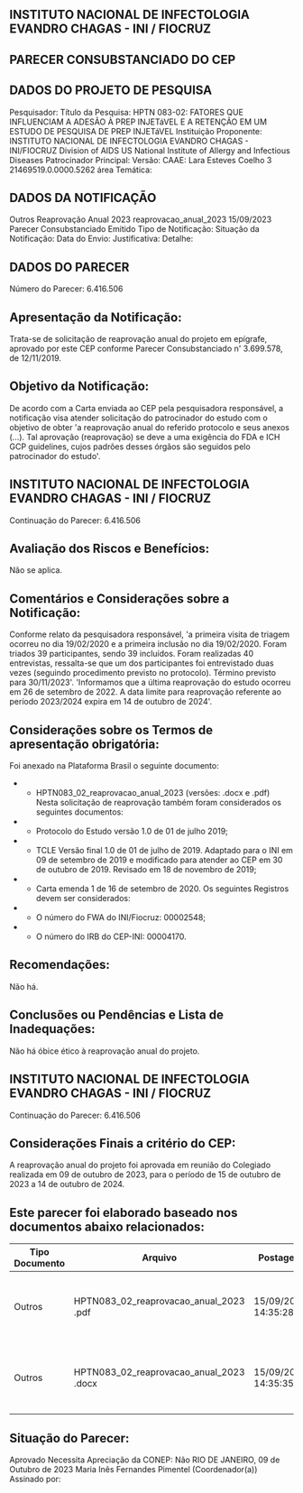 
## INSTITUTO NACIONAL DE INFECTOLOGIA EVANDRO CHAGAS - INI / FIOCRUZ

## PARECER CONSUBSTANCIADO DO CEP

## DADOS DO PROJETO DE PESQUISA
Pesquisador:
Título da Pesquisa: HPTN 083-02: FATORES QUE INFLUENCIAM A ADESÃO À PREP INJETáVEL E A RETENÇÃO EM UM ESTUDO DE PESQUISA DE PREP INJETáVEL
Instituição Proponente: INSTITUTO NACIONAL DE INFECTOLOGIA EVANDRO CHAGAS - INI/FIOCRUZ Division of AIDS US National Institute of Allergy and Infectious Diseases Patrocinador Principal:
Versão:
CAAE:
Lara Esteves Coelho
3
21469519.0.0000.5262
área Temática:

## DADOS DA NOTIFICAÇÃO
Outros
Reaprovação Anual 2023
reaprovacao\_anual\_2023
15/09/2023
Parecer Consubstanciado Emitido
Tipo de Notificação:
Situação da Notificação:
Data do Envio:
Justificativa:
Detalhe:

## DADOS DO PARECER
Número do Parecer:
6.416.506

## Apresentação da Notificação:
Trata-se de solicitação de reaprovação anual do projeto em epígrafe, aprovado por este CEP conforme Parecer Consubstanciado n' 3.699.578, de 12/11/2019.

## Objetivo da Notificação:
De acordo com a Carta enviada ao CEP pela pesquisadora responsável, a notificação visa atender solicitação do patrocinador do estudo com o objetivo de obter 'a reaprovação anual do referido protocolo e seus anexos (...). Tal aprovação (reaprovação) se deve a uma exigência do FDA e ICH GCP guidelines, cujos padrões desses órgãos são seguidos pelo patrocinador do estudo'.

## INSTITUTO NACIONAL DE INFECTOLOGIA EVANDRO CHAGAS - INI / FIOCRUZ
Continuação do Parecer: 6.416.506

## Avaliação dos Riscos e Benefícios:
Não se aplica.

## Comentários e Considerações sobre a Notificação:
Conforme relato da pesquisadora responsável, 'a primeira visita de triagem ocorreu no dia 19/02/2020 e a primeira inclusão no dia 19/02/2020. Foram triados 39 participantes, sendo 39 incluídos. Foram realizadas 40 entrevistas, ressalta-se que um dos participantes foi entrevistado duas vezes (seguindo procedimento previsto no protocolo). Término previsto para 30/11/2023'.
'Informamos que a última reaprovação do estudo ocorreu em 26 de setembro de 2022. A data limite para reaprovação referente ao período 2023/2024 expira em 14 de outubro de 2024'.

## Considerações sobre os Termos de apresentação obrigatória:
Foi anexado na Plataforma Brasil o seguinte documento:
- - HPTN083\_02\_reaprovacao\_anual\_2023 (versões: .docx e .pdf)
Nesta solicitação de reaprovação também foram considerados os seguintes documentos:
- - Protocolo do Estudo versão 1.0 de 01 de julho 2019;
- - TCLE Versão final 1.0 de 01 de julho de 2019. Adaptado para o INI em 09 de setembro de 2019 e modificado para atender ao CEP em 30 de outubro de 2019. Revisado em 18 de novembro de 2019;
- - Carta emenda 1 de 16 de setembro de 2020.
Os seguintes Registros devem ser considerados:
- - O número do FWA do INI/Fiocruz: 00002548;
- - O número do IRB do CEP-INI: 00004170.

## Recomendações:
Não há.

## Conclusões ou Pendências e Lista de Inadequações:
Não há óbice ético à reaprovação anual do projeto.

## INSTITUTO NACIONAL DE INFECTOLOGIA EVANDRO CHAGAS - INI / FIOCRUZ
Continuação do Parecer: 6.416.506

## Considerações Finais a critério do CEP:
A reaprovação anual do projeto foi aprovada em reunião do Colegiado realizada em 09 de outubro de 2023, para o período de 15 de outubro de 2023 a 14 de outubro de 2024.

## Este parecer foi elaborado baseado nos documentos abaixo relacionados:
| Tipo Documento   | Arquivo                                 | Postagem            | Autor                             | Situação   |
|------------------|-----------------------------------------|---------------------|-----------------------------------|------------|
| Outros           | HPTN083_02_reaprovacao_anual_2023 .pdf  | 15/09/2023 14:35:28 | SUE ELLEN LAVINNI DOS SANTOS LIMA | Postado    |
| Outros           | HPTN083_02_reaprovacao_anual_2023 .docx | 15/09/2023 14:35:35 | SUE ELLEN LAVINNI DOS SANTOS LIMA | Postado    |

## Situação do Parecer:
Aprovado
Necessita Apreciação da CONEP:
Não
RIO DE JANEIRO, 09 de Outubro de 2023
Maria Inês Fernandes Pimentel (Coordenador(a)) Assinado por:

